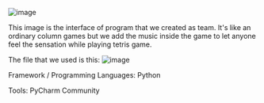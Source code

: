 ![image](https://github.com/user-attachments/assets/e6085771-7be6-42a1-8519-295cdff0ba7d)

This image is the interface of program that we created as team. 
It's like an ordinary column games but we add the music inside the game to let anyone feel the sensation while playing tetris game.

The file that  we used is this:
![image](https://github.com/user-attachments/assets/7e53c909-6e1e-4e02-a0b9-79140abb7070)


Framework / Programming Languages: Python

Tools: PyCharm Community 

